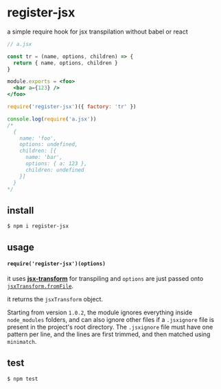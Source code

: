 # register-jsx

a simple require hook for jsx transpilation without babel or react

``` jsx
// a.jsx

const tr = (name, options, children) => {
  return { name, options, children }
}

module.exports = <foo>
  <bar a={123} />
</foo>
```

``` js
require('register-jsx')({ factory: 'tr' })

console.log(require('a.jsx'))
/*
  {
    name: 'foo',
    options: undefined,
    children: [{
      name: 'bar',
      options: { a: 123 },
      children: undefined
    }]
  }
*/
```

## install

```
$ npm i register-jsx
```

## usage

#### `require('register-jsx')(options)`

it uses [**jsx-transform**](https://github.com/alexmingoia/jsx-transform) for transpiling and `options` are just passed onto [`jsxTransform.fromFile`](https://github.com/alexmingoia/jsx-transform#module_jsx-transform..fromFile).

it returns the `jsxTransform` object.

Starting from version `1.0.2`, the module ignores everything inside `node_modules` folders, and can also ignore other files if a `.jsxignore` file is present in the project's root directory. The `.jsxignore` file must have one pattern per line, and the lines are first trimmed, and then matched using `minimatch`.

## test

```
$ npm test
```
